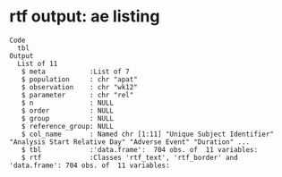 # rtf output: ae listing

    Code
      tbl
    Output
      List of 11
       $ meta           :List of 7
       $ population     : chr "apat"
       $ observation    : chr "wk12"
       $ parameter      : chr "rel"
       $ n              : NULL
       $ order          : NULL
       $ group          : NULL
       $ reference_group: NULL
       $ col_name       : Named chr [1:11] "Unique Subject Identifier" "Analysis Start Relative Day" "Adverse Event" "Duration" ...
       $ tbl            :'data.frame':	704 obs. of  11 variables:
       $ rtf            :Classes 'rtf_text', 'rtf_border' and 'data.frame':	704 obs. of  11 variables:

